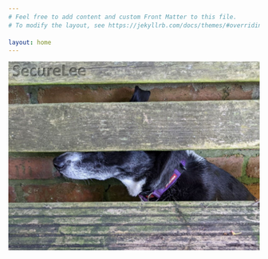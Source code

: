 ```yaml
---
# Feel free to add content and custom Front Matter to this file.
# To modify the layout, see https://jekyllrb.com/docs/themes/#overriding-theme-defaults

layout: home
---
```


![Amy, a black and white border collie, wearing a purple collar, sitting side on (visible from the shoulders up). Obscured by three horizontal pieces of wood (the back of a bench) as if hiding but not successfully!](assets/hiding_mid.jpg)

